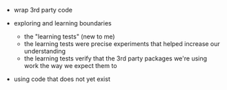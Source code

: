 + wrap 3rd party code

+ exploring and learning boundaries
    + the "learning tests" (new to me)
    + the learning tests were precise experiments that helped increase our understanding
    + the learning tests verify that the 3rd party packages we're using work the way we expect them to

+ using code that does not yet exist
